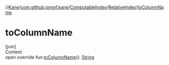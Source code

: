 //[Kane](../../../index.md)/[com.github.jomof.kane](../../index.md)/[ComputableIndex](../index.md)/[RelativeIndex](index.md)/[toColumnName](to-column-name.md)



# toColumnName  
[jvm]  
Content  
open override fun [toColumnName](to-column-name.md)(): [String](https://kotlinlang.org/api/latest/jvm/stdlib/kotlin/-string/index.html)  



